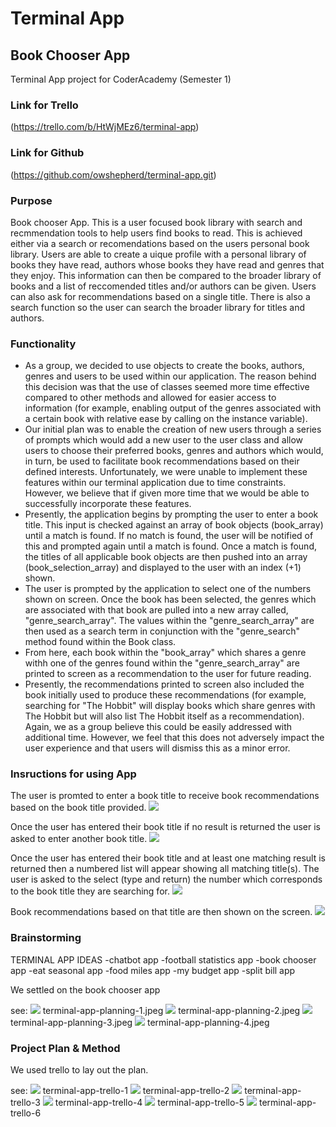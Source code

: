 # Terminal App
## Book Chooser App

Terminal App project for CoderAcademy (Semester 1)

### Link for Trello
(https://trello.com/b/HtWjMEz6/terminal-app)
### Link for Github
(https://github.com/owshepherd/terminal-app.git)

### Purpose
Book chooser App. This is a user focused book library with search and recmmendation tools to help users find books to read. This is achieved either via a search or recomendations based on the users personal book library. Users are able to create a uique profile with a personal library of books they have read, authors whose books they have read and genres that they enjoy. This information can then be compared to the broader library of books and a list of reccomended titles and/or authors can be given. Users can also ask for recommendations based on a single title. There is also a search function so the user can search the broader library for titles and authors.

### Functionality
- As a group, we decided to use objects to create the books, authors, genres and users to be used within our application. The reason behind this decision was that the use of classes seemed more time effective compared to other methods and allowed for easier access to information (for example, enabling output of the genres associated with a certain book with relative ease by calling on the instance variable).
- Our initial plan was to enable the creation of new users through a series of prompts which would add a new user to the user class and allow users to choose their preferred books, genres and authors which would, in turn, be used to facilitate book recommendations based on their defined interests. Unfortunately, we were unable to implement these features within our terminal application due to time constraints. However, we believe that if given more time that we would be able to successfully incorporate these features.
- Presently, the application begins by prompting the user to enter a book title. This input is checked against an array of book objects (book_array) until a match is found. If no match is found, the user will be notified of this and prompted again until a match is found. Once a match is found, the titles of all applicable book objects are then pushed into an array (book_selection_array) and displayed to the user with an index (+1) shown.
- The user is prompted by the application to select one of the numbers shown on screen. Once the book has been selected, the genres which are associated with that book are pulled into a new array called, "genre_search_array". The values within the "genre_search_array" are then used as a search term in conjunction with the "genre_search" method found within the Book class.
- From here, each book within the "book_array" which shares a genre withh one of the genres found within the "genre_search_array" are printed to screen as a recommendation to the user for future reading.
- Presently, the recommendations printed to screen also included the book initially used to produce these recommendations (for example, searching for "The Hobbit" will display books which share genres with The Hobbit but will also list The Hobbit itself as a recommendation). Again, we as a group believe this could be easily addressed with additional time. However, we feel that this does not adversely impact the user experience and that users will dismiss this as a minor error.

### Insructions for using App
The user is promted to enter a book title to receive book recommendations based on the book title provided.
![](https://github.com/owshepherd/terminal-app/blob/master/terminal-app-screenshot-1.png)

Once the user has entered their book title if no result is returned the user is asked to enter another book title.
![](https://github.com/owshepherd/terminal-app/blob/master/terminal-app-screen%20shot-2.png)

Once the user has entered their book title and at least one matching result is returned then a numbered list will appear showing all matching title(s). The user is asked to the select (type and return) the number which corresponds to the book title they are searching for.
![](https://github.com/owshepherd/terminal-app/blob/master/terminal-app-screenshot-3.png)

Book recommendations based on that title are then shown on the screen.
![](https://github.com/owshepherd/terminal-app/blob/master/terminal-app-screenshot-4.png)

### Brainstorming
TERMINAL APP IDEAS
-chatbot app
-football statistics app
-book chooser app
-eat seasonal app
-food miles app
-my budget app
-split bill app

We settled on the book chooser app

see: 
![](https://github.com/owshepherd/terminal-app/blob/master/terminal-app-planning-1.jpg)
terminal-app-planning-1.jpeg
![](https://github.com/owshepherd/terminal-app/blob/master/terminal-app-planning-2.jpg)
terminal-app-planning-2.jpeg
![](https://github.com/owshepherd/terminal-app/blob/master/terminal-app-planning-3.jpg)
terminal-app-planning-3.jpeg
![](https://github.com/owshepherd/terminal-app/blob/master/terminal-app-planning-4.jpg)
terminal-app-planning-4.jpeg

### Project Plan & Method
We used trello to lay out the plan.

see:
![](https://github.com/owshepherd/terminal-app/blob/master/terminal-app-trello-1.jpg)
terminal-app-trello-1
![](https://github.com/owshepherd/terminal-app/blob/master/terminal-app-trello-2.jpg)
terminal-app-trello-2
![](https://github.com/owshepherd/terminal-app/blob/master/terminal-app-trello-3.jpg)
terminal-app-trello-3
![](https://github.com/owshepherd/terminal-app/blob/master/terminal-app-trello-4.jpg)
terminal-app-trello-4
![](https://github.com/owshepherd/terminal-app/blob/master/terminal-app-trello-5.jpg)
terminal-app-trello-5
![](https://github.com/owshepherd/terminal-app/blob/master/terminal-app-trello-6.jpg)
terminal-app-trello-6
